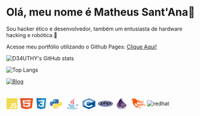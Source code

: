 <h1>Olá, meu nome é Matheus Sant'Ana👋</h1>
<p>Sou hacker ético e desenvolvedor, também um entusiasta de hardware hacking e robótica.👾</p>
<p>Acesse meu portfólio utilizando o Github Pages: <a href="https://d34uthy.github.io">Clique Aqui!</a></p>

![D34UTHY's GitHub stats](https://github-readme-stats.vercel.app/api?username=d34uthy&show_icons=true&theme=highcontrast)

![Top Langs](https://github-readme-stats.vercel.app/api/top-langs/?username=d34uthy&layout=pie&theme=highcontrast)

[![Blog](https://img.shields.io/badge/LinkedIn-0077B5?style=for-the-badge&logo=linkedin&logoColor=white)](https://linkedin.com/in/santana-matheus)
<div style="display: inline_block"><br>
  <img align="center" alt="Js" heigth="20" width="30" src="https://raw.githubusercontent.com/devicons/devicon/master/icons/javascript/javascript-plain.svg">
  <img align="center" alt="HTML" height="30" width="40" src="https://raw.githubusercontent.com/devicons/devicon/master/icons/html5/html5-original.svg">
  <img align="center" alt="CSS" height="30" src="https://raw.githubusercontent.com/devicons/devicon/master/icons/css3/css3-original.svg">
  <img align="center" alt="Jav" height="30" width="40" src="https://raw.githubusercontent.com/devicons/devicon/master/icons/python/python-original.svg">
  <img align="center" alt="Py" height="30" width="40" src="https://raw.githubusercontent.com/devicons/devicon/master/icons/java/java-original.svg">
  <img align="center" alt="C" height="30" width="40" src="https://raw.githubusercontent.com/devicons/devicon/master/icons/c/c-original.svg">
  <img align="center" alt="php" height="30" width="40" src="https://raw.githubusercontent.com/devicons/devicon/master/icons/php/php-original.svg">
  <img align="center" alt="elixir" height="30" width="40" src="https://raw.githubusercontent.com/devicons/devicon/master/icons/elixir/elixir-original.svg">
  <img align="center" alt="phoenix" heigth="30" width="40" src="https://raw.githubusercontent.com/devicons/devicon/6910f0503efdd315c8f9b858234310c06e04d9c0/icons/phoenix/phoenix-original.svg">
  <img align="center" alt="redhat" height="30" width="40" src="https://cdn.jsdelivr.net/gh/devicons/devicon@latest/icons/redhat/redhat-original-wordmark.svg">
</div>
